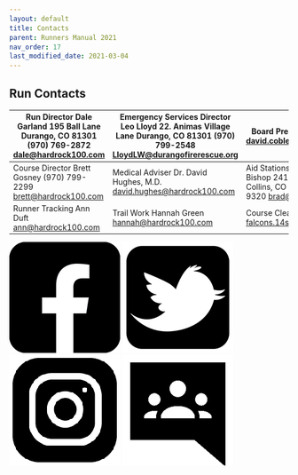 ```yaml
---
layout: default
title: Contacts
parent: Runners Manual 2021
nav_order: 17
last_modified_date: 2021-03-04
---
```


## Run Contacts

| Run Director Dale Garland 195 Ball Lane Durango, CO 81301 (970) 769-2872 dale@hardrock100.com | Emergency Services Director Leo Lloyd 22. Animas Village Lane Durango, CO 81301 (970) 799-2548 LloydLW@durangofirerescue.org | Board President David Coblentz david.coblentz@hardrock100.com                                                     |
|-----------------------------------------------------------------------------------------------|------------------------------------------------------------------------------------------------------------------------------|-------------------------------------------------------------------------------------------------------------------|
| Course Director Brett Gosney (970) 799-2299 brett@hardrock100.com                             | Medical Adviser Dr. David Hughes, M.D. david.hughes@hardrock100.com                                                          | Aid Stations & Volunteers Brad Bishop 2412 Crabtree Dr Fort Collins, CO 80521 (303) 946-9320 brad@hardrock100.com |
| Runner Tracking Ann Duft ann@hardrock100.com                                                  | Trail Work Hannah Green hannah@hardrock100.com                                                                               | Course Clearing Betsy Kalmeyer falcons.14sf@gmail.com                                                             |

![image](https://github.com/hardrock100/hardrock100.github.io/blob/547491b22f5e192808d342b1ec5c8e292b5174dc/assets/images/Facebook.jpg) ![image](https://github.com/hardrock100/hardrock100.github.io/blob/7e811eddd8e665f5ee114d04324c12d7e5b81192/assets/images/Twitter.jpg) ![image](https://github.com/hardrock100/hardrock100.github.io/blob/547491b22f5e192808d342b1ec5c8e292b5174dc/assets/images/Instagram.jpg) ![image](https://github.com/hardrock100/hardrock100.github.io/blob/737ab30646d5d4778d9aef7d5b59773af36f546e/assets/images/Google%20Groups.jpg)
